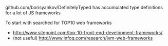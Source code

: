 

github.com/borisyankov/DefinitelyTyped
has accumulated type definitions for a lot of JS frameworks


To start with searched for TOP10 web frameworks

- http://www.sitepoint.com/top-10-front-end-development-frameworks/
- (not useful) http://www.infoq.com/research/jvm-web-frameworks
